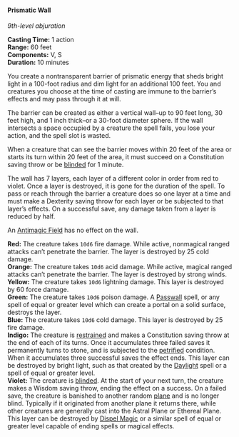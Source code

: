 #### Prismatic Wall
<!-- markdownlint-disable link-image-reference-definitions -->
[_metadata_:spell_name]:- "Prismatic Wall"
[_metadata_:spell_level]:- "9"
[_metadata_:spell_school]:- "abjuration"
[_metadata_:ritual]:- "false"
[_metadata_:casting_time_amount]:- "1"
[_metadata_:casting_time_unit]:- "action"
[_metadata_:range]:- "60 feet"
[_metadata_:target]:- "either a vertical wall which is up to 90 feet long, 30 feet high, and 1 inch thick, or a 30-foot diameter sphere"
[_metadata_:components_verbal]:- "true"
[_metadata_:components_somatic]:- "true"
[_metadata_:components_material]:- "false"
[_metadata_:duration]:- "10 minutes"
[_metadata_:concentration]:- "false"
[_metadata_:saving_throw]:- "Constitution, Dexterity"
[_metadata_:saving_throw_success]:- "avoids_effect, special"
[_metadata_:damage_formula]:- "10d6 or 0"
[_metadata_:damage_type]:- "varies"
[_metadata_:compared_to_wotc_srd_5.1]:- "mechanics_same_wording_different"
[_metadata_:compared_to_a5e_srd]:- "mechanics_different_wording_different"
<!-- markdownlint-disable-next-line no-emphasis-as-heading -->
_9th-level abjuration_

**Casting Time:** 1 action \
**Range:** 60 feet \
**Components:** V, S \
**Duration:** 10 minutes

You create a nontransparent barrier of prismatic energy that sheds bright light in a 100-foot radius and dim light for an additional 100 feet.
You and creatures you choose at the time of casting are immune to the barrier’s effects and may pass through it at will.

The barrier can be created as either a vertical wall–up to 90 feet long, 30 feet high, and 1 inch thick–or a 30-foot diameter sphere.
If the wall intersects a space occupied by a creature the spell fails, you lose your action, and the spell slot is wasted.

When a creature that can see the barrier moves within 20 feet of the area or starts its turn within 20 feet of the area, it must succeed on a Constitution saving throw or be [blinded](#Conditions_blinded) for 1 minute.

The wall has 7 layers, each layer of a different color in order from red to violet.
Once a layer is destroyed, it is gone for the duration of the spell.
To pass or reach through the barrier a creature does so one layer at a time and must make a Dexterity saving throw for each layer or be subjected to that layer’s effects.
On a successful save, any damage taken from a layer is reduced by half.

An [Antimagic Field](#Antimagic_Field_antimagic_field) has no effect on the wall.

**Red:**
The creature takes `10d6` fire damage.
While active, nonmagical ranged attacks can’t penetrate the barrier.
The layer is destroyed by 25 cold damage.
\
**Orange:**
The creature takes `10d6` acid damage.
While active, magical ranged attacks can’t penetrate the barrier.
The layer is destroyed by strong winds.
\
**Yellow:**
The creature takes `10d6` lightning damage.
This layer is destroyed by 60 force damage.
\
**Green:**
The creature takes `10d6` poison damage.
A [Passwall](#Passwall_passwall) spell, or any spell of equal or greater level which can create a portal on a solid surface, destroys the layer.
\
**Blue:**
The creature takes `10d6` cold damage.
This layer is destroyed by 25 fire damage.
\
**Indigo:**
The creature is [restrained](#Conditions_restrained) and makes a Constitution saving throw at the end of each of its turns.
Once it accumulates three failed saves it permanently turns to stone, and is subjected to the [petrified](#Conditions_petrified) condition.
When it accumulates three successful saves the effect ends.
This layer can be destroyed by bright light, such as that created by the [Daylight](#Daylight_daylight) spell or a spell of equal or greater level.
\
**Violet:**
The creature is [blinded](#Conditions_blinded).
At the start of your next turn, the creature makes a Wisdom saving throw, ending the effect on a success.
On a failed save, the creature is banished to another random [plane](#Planes_of_Existence_planes_of_existence) and is no longer blind.
Typically if it originated from another plane it returns there, while other creatures are generally cast into the Astral Plane or Ethereal Plane.
This layer can be destroyed by [Dispel Magic](#Dispel_Magic_dispel_magic) or a similar spell of equal or greater level capable of ending spells or magical effects.
